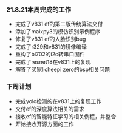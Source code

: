 ### 21.8.21本周完成的工作

* 完成了v831 ef的第二版传统算法交付
* 添加了maixpy3的模仿识别示例程序
* 修复了v831 ef的人脸识别bug
* 完成了r329和v831的镜像编译
* 重构了bl702的i2c转串口固件
* 完成了resnet18在v831上的复现
* 解答了买家licheepi zero的bsp相关问题

### 下周计划

* 完成yolo检测的在v831上的复现工作
* 交付ef的深度算法相关的需求
* 接收ef的智能特征学习的相关例程，并整合
* 开始接收开源方面的工作